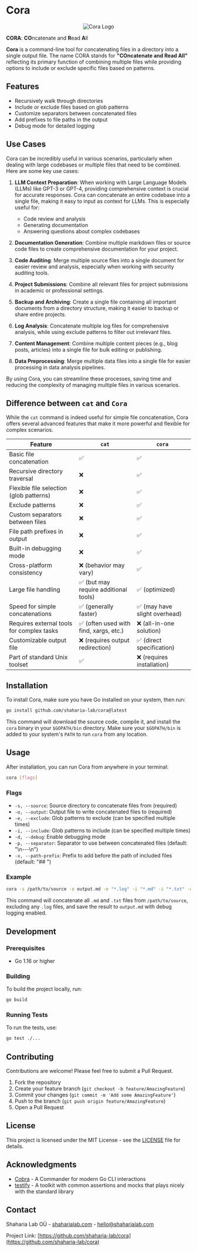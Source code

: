 # Cora

<p align="center">
  <img src="https://github.com/shaharia-lab/cora/assets/1095008/9ce070b3-6377-42e8-bac5-516f3a8387fd" alt="Cora Logo">
</p>

**CORA**: **CO**ncatenate and **R**ead **A**ll

**Cora** is a command-line tool for concatenating files in a directory into a single output file. The name CORA stands for **"COncatenate and Read All"** reflecting its primary function of combining multiple files while providing options to include or exclude specific files based on patterns.

## Features

- Recursively walk through directories
- Include or exclude files based on glob patterns
- Customize separators between concatenated files
- Add prefixes to file paths in the output
- Debug mode for detailed logging

## Use Cases

Cora can be incredibly useful in various scenarios, particularly when dealing with large codebases or multiple files that need to be combined. Here are some key use cases:

1. **LLM Context Preparation**: When working with Large Language Models (LLMs) like GPT-3 or GPT-4, providing comprehensive context is crucial for accurate responses. Cora can concatenate an entire codebase into a single file, making it easy to input as context for LLMs. This is especially useful for:
   - Code review and analysis
   - Generating documentation
   - Answering questions about complex codebases

2. **Documentation Generation**: Combine multiple markdown files or source code files to create comprehensive documentation for your project.

3. **Code Auditing**: Merge multiple source files into a single document for easier review and analysis, especially when working with security auditing tools.

4. **Project Submissions**: Combine all relevant files for project submissions in academic or professional settings.

5. **Backup and Archiving**: Create a single file containing all important documents from a directory structure, making it easier to backup or share entire projects.

6. **Log Analysis**: Concatenate multiple log files for comprehensive analysis, while using exclude patterns to filter out irrelevant files.

7. **Content Management**: Combine multiple content pieces (e.g., blog posts, articles) into a single file for bulk editing or publishing.

8. **Data Preprocessing**: Merge multiple data files into a single file for easier processing in data analysis pipelines.

By using Cora, you can streamline these processes, saving time and reducing the complexity of managing multiple files in various scenarios.

## Difference between `cat` and `Cora`

While the `cat` command is indeed useful for simple file concatenation, Cora offers several advanced features that make it more powerful and flexible for complex scenarios.

| Feature | `cat` | `cora` |
|---------|-------|--------|
| Basic file concatenation | ✅ | ✅ |
| Recursive directory traversal | ❌ | ✅ |
| Flexible file selection (glob patterns) | ❌ | ✅ |
| Exclude patterns | ❌ | ✅ |
| Custom separators between files | ❌ | ✅ |
| File path prefixes in output | ❌ | ✅ |
| Built-in debugging mode | ❌ | ✅ |
| Cross-platform consistency | ❌ (behavior may vary) | ✅ |
| Large file handling | ✅ (but may require additional tools) | ✅ (optimized) |
| Speed for simple concatenations | ✅ (generally faster) | ✅ (may have slight overhead) |
| Requires external tools for complex tasks | ✅ (often used with find, xargs, etc.) | ❌ (all-in-one solution) |
| Customizable output file | ❌ (requires output redirection) | ✅ (direct specification) |
| Part of standard Unix toolset | ✅ | ❌ (requires installation) |

## Installation

To install Cora, make sure you have Go installed on your system, then run:

```bash
go install github.com/shaharia-lab/cora@latest
```

This command will download the source code, compile it, and install the `cora` binary in your `$GOPATH/bin` directory. Make sure your `$GOPATH/bin` is added to your system's `PATH` to run `cora` from any location.

## Usage

After installation, you can run Cora from anywhere in your terminal:

```bash
cora [flags]
```

### Flags

- `-s, --source`: Source directory to concatenate files from (required)
- `-o, --output`: Output file to write concatenated files to (required)
- `-e, --exclude`: Glob patterns to exclude (can be specified multiple times)
- `-i, --include`: Glob patterns to include (can be specified multiple times)
- `-d, --debug`: Enable debugging mode
- `-p, --separator`: Separator to use between concatenated files (default: "\n---\n")
- `-x, --path-prefix`: Prefix to add before the path of included files (default: "## ")

### Example

```bash
cora -s /path/to/source -o output.md -e "*.log" -i "*.md" -i "*.txt" -d
```

This command will concatenate all `.md` and `.txt` files from `/path/to/source`, excluding any `.log` files, and save the result to `output.md` with debug logging enabled.

## Development

### Prerequisites

- Go 1.16 or higher

### Building

To build the project locally, run:

```bash
go build
```

### Running Tests

To run the tests, use:

```bash
go test ./...
```

## Contributing

Contributions are welcome! Please feel free to submit a Pull Request.

1. Fork the repository
2. Create your feature branch (`git checkout -b feature/AmazingFeature`)
3. Commit your changes (`git commit -m 'Add some AmazingFeature'`)
4. Push to the branch (`git push origin feature/AmazingFeature`)
5. Open a Pull Request

## License

This project is licensed under the MIT License - see the [LICENSE](LICENSE) file for details.

## Acknowledgments

- [Cobra](https://github.com/spf13/cobra) - A Commander for modern Go CLI interactions
- [testify](https://github.com/stretchr/testify) - A toolkit with common assertions and mocks that plays nicely with the standard library

## Contact

Shaharia Lab OÜ - [shaharialab.com](https://shaharialab.com) - hello@shaharialab.com

Project Link: [https://github.com/shaharia-lab/cora](https://github.com/shaharia-lab/cora)
